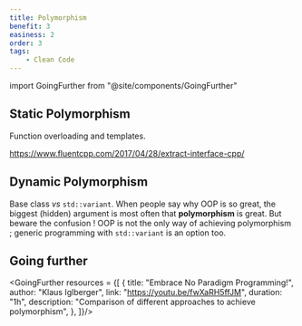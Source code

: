 ```yaml
---
title: Polymorphism
benefit: 3
easiness: 2
order: 3
tags:
    - Clean Code
---
```

import GoingFurther from "@site/components/GoingFurther"

## Static Polymorphism

Function overloading and templates.

https://www.fluentcpp.com/2017/04/28/extract-interface-cpp/

## Dynamic Polymorphism

Base class *vs* ```std::variant```. When people say why OOP is so great, the biggest (hidden) argument is most often that **polymorphism** is great. But beware the confusion ! OOP is not the only way of achieving polymorphism ; generic programming with ```std::variant``` is an option too.

## Going further

<GoingFurther resources = {[
    {
        title: "Embrace No Paradigm Programming!",
        author: "Klaus Iglberger",
        link: "https://youtu.be/fwXaRH5ffJM",
        duration: "1h",
        description: "Comparison of different approaches to achieve polymorphism",
    },
]}/>